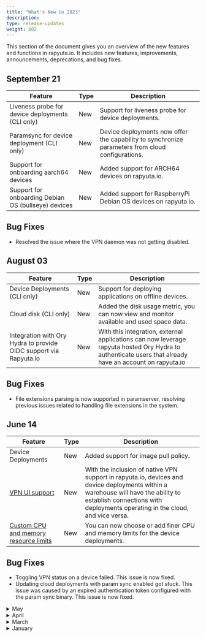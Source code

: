 ```yaml
---
title: "What's New in 2023"
description:
type: release-updates
weight: 802
---
```


This section of the document gives you an overview of the new features and functions in rapyuta.io. It includes new features, improvements, announcements, deprecations, and bug fixes.

## September 21

| Feature   | Type | Description |
| -------   | ---- | ----------- |
| Liveness probe for device deployments (CLI only) | New | Support for liveness probe for device deployments. |
| Paramsync for device deployment (CLI only) | New | Device deployments now offer the capability to synchronize parameters from cloud configurations. |
| Support for onboarding aarch64 devices | New | Added support for ARCH64 devices on rapyuta.io. |
| Support for onboarding Debian OS (bullseye) devices | New | Added support for RaspberryPi Debian OS devices on rapyuta.io. |

## Bug Fixes

* Resolved the issue where the VPN daemon was not getting disabled.


## August 03

| Feature   | Type | Description |
| -------   | ---- | ----------- |
| Device Deployments (CLI only) | New | Support for deploying applications on offline devices.|
| Cloud disk (CLI only) | New | Added the disk usage metric, you can now view and monitor available and used space data. | 
| Integration with Ory Hydra to provide OIDC support via Rapyuta.io | New | With this integration, external applications can now leverage rapyuta hosted Ory Hydra to authenticate users that already have an account on rapyuta.io |

## Bug Fixes

* File extensions parsing is now supported in paramserver, resolving previous issues related to handling file extensions in the system.


## June 14

| Feature   | Type | Description |
| -------   | ---- | ----------- |
| Device Deployments | New | Added support for image pull policy.|
| [VPN UI support](/3_how-tos/34_networking-and-communication/347_enable-vpn/) | New |With the inclusion of native VPN support in rapyuta.io, devices and device deployments within a warehouse will have the ability to establish connections with deployments operating in the cloud, and vice versa. | 
| [Custom CPU and memory resource limits](/3_how-tos/33_software-development/333_create-packages/) | New | You can now choose or add finer CPU and memory limits for the device deployments. |

## Bug Fixes

* Toggling VPN status on a device failed. This issue is now fixed.
* Updating cloud deployments with param sync enabled got stuck. This issue was caused by an expired authentication token configured with the param sync binary. This issue is now fixed.

<details>
  <summary>May</summary>

## May 17

| Feature   | Type | Description |
| -------   | ---- | ----------- |
| Device Deployments | New | In device deployments, when the subpath corresponds to a directory that does not exist in the device's file system, the platform automatically creates the directory with root permissions. |
| [VPN support](/3_how-tos/34_networking-and-communication/347_enable-vpn/) (CLI only) | New |With the inclusion of native VPN support in rapyuta.io, devices and device deployments within a warehouse will have the ability to establish connections with deployments operating in the cloud, and vice versa. | 
</details>


<details>
  <summary>April</summary>

## April 19

| Feature | Type | Description |
| ------- | ---- | ----------- |
| Dectl Config command | New | You can now use the config command to set custom configurations on the device. |
| [Folder Node](/3_how-tos/32_device-management/324_applying-configuration-on-devices/) | New | You can now create multiple folders and sub-folders to organize the configuration parameters.| 
| Package Version  | Improvement | You now have the option to switch the package version from the package details page if a package has more than one version.|

### Bug Fixes

* The previously released hotfix for stale deployments did not function properly on preinstalled devices. This issue is now fixed.
</details>

<details>
  <summary>March</summary>

## March 09

| Feature | Type | Description |
| ------- | ---- | ----------- |
| [Fractional resources](/3_how-tos/34_networking-and-communication/ros-creating-routed-networks/) | New | You can now choose or add finer CPU and memory limits for ros networks. |
| [JSON configurations](/3_how-tos/32_device-management/324_applying-configuration-on-devices/#creating-a-configuration-parameter-in-json-file-format) | New | You can now create a configuration parameter in JSON file format. | 
| UI Improvements | Improvement | <ul><li>Catalog is now renamed to Packages</li>.<br> <li> You can now access the quick link to add secrets while adding a package with the executable type docker with a private image. </li></ul>|

### Bug Fixes

* Bugs related to rosbag creation are now fixed. 
* In extreme cases with sudden shutdowns due to hard reset or power failure, deployments on the device could leave orphaned resources. This issue is now fixed.

</details>


<details>
  <summary>January</summary>

## January 25

| Feature | Type | Description |
| ------- | ---- | ----------- |
| Component and executable name support in user/cloud metrics | New | Component name and executable name are now added as tags in cloud system metrics. <br> The component name is now added as a tag in cloud user metrics. |
| Grafana Updates | New | rapyuta.io grafana data source plugin now supports alerting. The following features have been added to the rapyuta.io grafana data source plugin: <br> <ui><li> Filter by operator support: It enables the user to filter metrics based on different tag values. </li> <li> Dashboard variables: Users don't have to configure every project in rapyuta.io data source for creating a dashboard, you can simply create a dashboard variable with the name rio_project and entity type selected as projects. </li></ul>| 
| Rio django middleware updates | Improvement | Instead of the HTTP request path, route and path params are now collected as tags.|
| UI updates | Improvements | The table and card UI has been improved in deployment and device pages.|

### Bug Fixes

* When a command has a trailing newline character (\n) at the end, the deviceedge panics. This issue is fixed now.
* On copying the historical logs multiple new line charcters were added. This issue is now fixed.

</details>